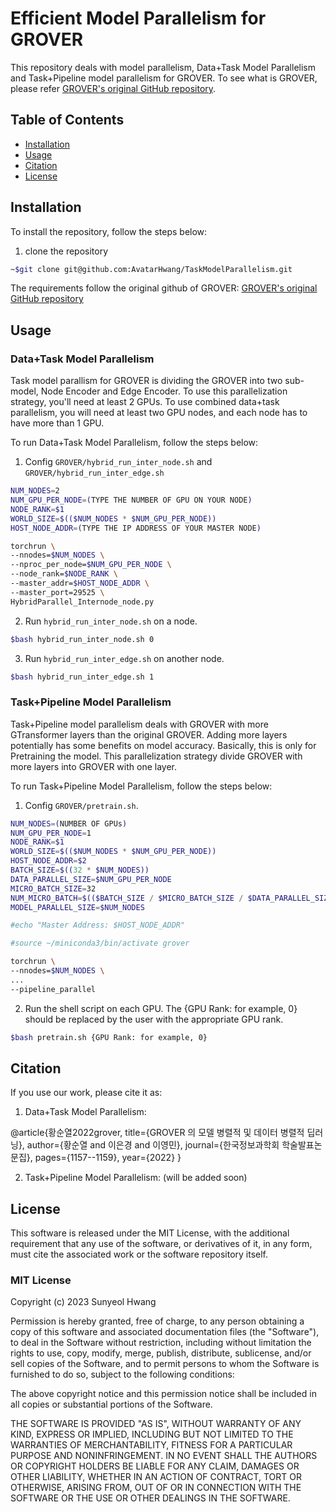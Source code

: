 # Efficient Model Parallelism for GROVER

This repository deals with model parallelism, Data+Task Model Parallelism and Task+Pipeline model parallelism for GROVER. To see what is GROVER, please refer [GROVER's original GitHub repository](https://github.com/tencent-ailab/grover).

## Table of Contents

- [Installation](#installation)
- [Usage](#usage)
- [Citation](#citation)
- [License](#license)

## Installation

To install the repository, follow the steps below: 
1.  clone the repository
```bash
~$git clone git@github.com:AvatarHwang/TaskModelParallelism.git
```

The requirements follow the original github of GROVER: [GROVER's original GitHub repository](https://github.com/tencent-ailab/grover)



## Usage

### Data+Task Model Parallelism

Task model parallism for GROVER is dividing the GROVER into two sub-model, Node Encoder and Edge Encoder. To use this parallelization strategy, you'll need at least 2 GPUs. To use combined data+task parallelism, you will need at least two GPU nodes, and each node has to have more than 1 GPU. 

To run Data+Task Model Parallelism, follow the steps below:
1. Config `GROVER/hybrid_run_inter_node.sh` and `GROVER/hybrid_run_inter_edge.sh`
```bash
NUM_NODES=2
NUM_GPU_PER_NODE=(TYPE THE NUMBER OF GPU ON YOUR NODE)
NODE_RANK=$1
WORLD_SIZE=$(($NUM_NODES * $NUM_GPU_PER_NODE))
HOST_NODE_ADDR=(TYPE THE IP ADDRESS OF YOUR MASTER NODE)

torchrun \
--nnodes=$NUM_NODES \
--nproc_per_node=$NUM_GPU_PER_NODE \
--node_rank=$NODE_RANK \
--master_addr=$HOST_NODE_ADDR \
--master_port=29525 \
HybridParallel_Internode_node.py
```

2. Run `hybrid_run_inter_node.sh` on a node.
```bash
$bash hybrid_run_inter_node.sh 0
```

3. Run `hybrid_run_inter_edge.sh` on another node.
```bash
$bash hybrid_run_inter_edge.sh 1
```

### Task+Pipeline Model Parallelism

Task+Pipeline model parallelism deals with GROVER with more GTransformer layers than the original GROVER. Adding more layers potentially has some benefits on model accuracy. Basically, this is only for Pretraining the model. This parallelization strategy divide GROVER with more layers into GROVER with one layer. 

To run Task+Pipeline Model Parallelism, follow the steps below:
1. Config `GROVER/pretrain.sh`. 

```bash
NUM_NODES=(NUMBER OF GPUs)
NUM_GPU_PER_NODE=1
NODE_RANK=$1
WORLD_SIZE=$(($NUM_NODES * $NUM_GPU_PER_NODE))
HOST_NODE_ADDR=$2
BATCH_SIZE=$((32 * $NUM_NODES))
DATA_PARALLEL_SIZE=$NUM_GPU_PER_NODE
MICRO_BATCH_SIZE=32
NUM_MICRO_BATCH=$(($BATCH_SIZE / $MICRO_BATCH_SIZE / $DATA_PARALLEL_SIZE))
MODEL_PARALLEL_SIZE=$NUM_NODES

#echo "Master Address: $HOST_NODE_ADDR"

#source ~/miniconda3/bin/activate grover

torchrun \
--nnodes=$NUM_NODES \
...
--pipeline_parallel
```

2. Run the shell script on each GPU. The {GPU Rank: for example, 0} should be replaced by the user with the appropriate GPU rank.
```bash
$bash pretrain.sh {GPU Rank: for example, 0}
```

## Citation

If you use our work, please cite it as:

1. Data+Task Model Parallelism:

@article{황순열2022grover,
  title={GROVER 의 모델 병렬적 및 데이터 병렬적 딥러닝},
  author={황순열 and 이은경 and 이영민},
  journal={한국정보과학회 학술발표논문집},
  pages={1157--1159},
  year={2022}
}

2. Task+Pipeline Model Parallelism: (will be added soon)


## License

This software is released under the MIT License, with the additional requirement that any use of the software, or derivatives of it, in any form, must cite the associated work or the software repository itself.

### MIT License

Copyright (c) 2023 Sunyeol Hwang

Permission is hereby granted, free of charge, to any person obtaining a copy
of this software and associated documentation files (the "Software"), to deal
in the Software without restriction, including without limitation the rights
to use, copy, modify, merge, publish, distribute, sublicense, and/or sell
copies of the Software, and to permit persons to whom the Software is
furnished to do so, subject to the following conditions:

The above copyright notice and this permission notice shall be included in all
copies or substantial portions of the Software.

THE SOFTWARE IS PROVIDED "AS IS", WITHOUT WARRANTY OF ANY KIND, EXPRESS OR
IMPLIED, INCLUDING BUT NOT LIMITED TO THE WARRANTIES OF MERCHANTABILITY,
FITNESS FOR A PARTICULAR PURPOSE AND NONINFRINGEMENT. IN NO EVENT SHALL THE
AUTHORS OR COPYRIGHT HOLDERS BE LIABLE FOR ANY CLAIM, DAMAGES OR OTHER
LIABILITY, WHETHER IN AN ACTION OF CONTRACT, TORT OR OTHERWISE, ARISING FROM,
OUT OF OR IN CONNECTION WITH THE SOFTWARE OR THE USE OR OTHER DEALINGS IN THE
SOFTWARE.
